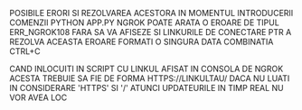 POSIBILE ERORI SI REZOLVAREA ACESTORA
IN MOMENTUL INTRODUCERII COMENZII PYTHON APP.PY NGROK POATE ARATA O EROARE
DE TIPUL ERR_NGROK108 FARA SA VA AFISEZE SI LINKURILE DE CONECTARE
PTR A REZOLVA ACEASTA EROARE FORMATI O SINGURA DATA COMBINATIA CTRL+C

CAND INLOCUITI IN SCRIPT CU LINKUL AFISAT IN CONSOLA DE NGROK
ACESTA TREBUIE SA FIE DE FORMA HTTPS://LINKULTAU/
DACA NU LUATI IN CONSIDERARE 'HTTPS' SI '/' ATUNCI UPDATEURILE IN TIMP REAL NU VOR AVEA LOC

